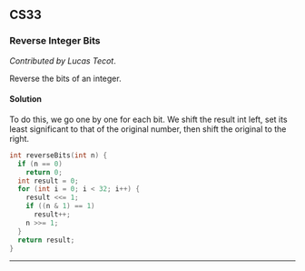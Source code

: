 
## CS33

### Reverse Integer Bits

*Contributed by Lucas Tecot*.

Reverse the bits of an integer.

#### Solution

To do this, we go one by one for each bit. We shift the result int left, set its least significant to that of the original number, then shift the original to the right.

```cpp
int reverseBits(int n) {
  if (n == 0) 
    return 0;
  int result = 0;
  for (int i = 0; i < 32; i++) {
    result <<= 1;
    if ((n & 1) == 1)
      result++;
    n >>= 1;
  }
  return result;
}
```

---
